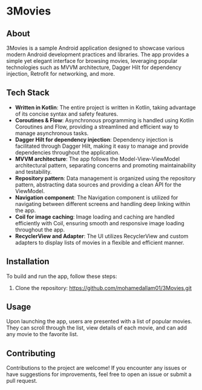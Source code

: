 # 3Movies

## About
3Movies is a sample Android application designed to showcase various modern Android development practices and libraries. The app provides a simple yet elegant interface for browsing movies, leveraging popular technologies such as MVVM architecture, Dagger Hilt for dependency injection, Retrofit for networking, and more.

## Tech Stack

- **Written in Kotlin**: The entire project is written in Kotlin, taking advantage of its concise syntax and safety features.
- **Coroutines & Flow**: Asynchronous programming is handled using Kotlin Coroutines and Flow, providing a streamlined and efficient way to manage asynchronous tasks.
- **Dagger Hilt for dependency injection**: Dependency injection is facilitated through Dagger Hilt, making it easy to manage and provide dependencies throughout the application.
- **MVVM architecture**: The app follows the Model-View-ViewModel architectural pattern, separating concerns and promoting maintainability and testability.
- **Repository pattern**: Data management is organized using the repository pattern, abstracting data sources and providing a clean API for the ViewModel.
- **Navigation component**: The Navigation component is utilized for navigating between different screens and handling deep linking within the app.
- **Coil for image caching**: Image loading and caching are handled efficiently with Coil, ensuring smooth and responsive image loading throughout the app.
- **RecyclerView and Adapter**: The UI utilizes RecyclerView and custom adapters to display lists of movies in a flexible and efficient manner.

## Installation
To build and run the app, follow these steps:

1. Clone the repository: https://github.com/mohamedallam01/3Movies.git

## Usage
Upon launching the app, users are presented with a list of popular movies. They can scroll through the list, view details of each movie, and can add any movie to the favorite list.

## Contributing
Contributions to the project are welcome! If you encounter any issues or have suggestions for improvements, feel free to open an issue or submit a pull request.



